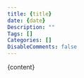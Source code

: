 ```yaml
---
title: {title}
date: {date}
Description: ""
Tags: []
Categories: []
DisableComments: false
---
```

{content}

